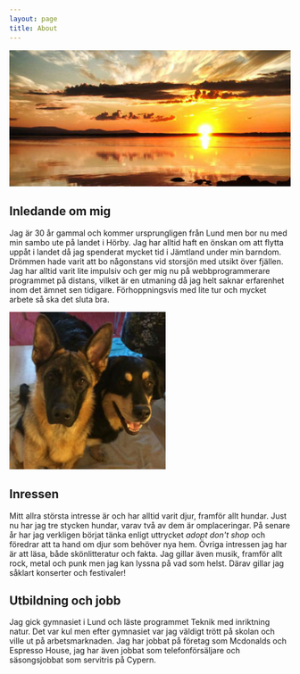 ```yaml
---
layout: page
title: About
---
```

<img src="/assets/pics/storsjon2.jpg" alt="storsjön" id="aboutImg">

## Inledande om mig

Jag är 30 år gammal och kommer ursprungligen från Lund men bor nu med min sambo ute på landet i Hörby. Jag har alltid haft en önskan om att flytta uppåt i landet då jag spenderat mycket tid i Jämtland under min barndom. Drömmen hade varit att bo någonstans vid storsjön med utsikt över fjällen. 
Jag har alltid varit lite impulsiv och ger mig nu på webbprogrammerare programmet på distans, vilket är en utmaning då jag helt saknar erfarenhet inom det ämnet sen tidigare. Förhoppningsvis med lite tur och mycket arbete så ska det sluta bra. 

![två hundar](/assets/pics/lunaOchRex.jpg) 

## Inressen

Mitt allra största intresse är och har alltid varit djur, framför allt hundar. Just nu har jag tre stycken hundar, varav två av dem är omplaceringar. På senare år har jag verkligen börjat tänka enligt uttrycket *adopt don't shop* och föredrar att ta hand om djur som behöver nya hem. 
Övriga intressen jag har är att läsa, både skönlitteratur och fakta. Jag gillar även musik, framför allt rock, metal och punk men jag kan lyssna på vad som helst. Därav gillar jag såklart konserter och festivaler!


## Utbildning och jobb

Jag gick gymnasiet i Lund och läste programmet Teknik med inriktning natur. Det var kul men efter gymnasiet var jag väldigt trött på skolan och ville ut på arbetsmarknaden. Jag har jobbat på företag som Mcdonalds och Espresso House, jag har även jobbat som telefonförsäljare och säsongsjobbat som servitris på Cypern. 